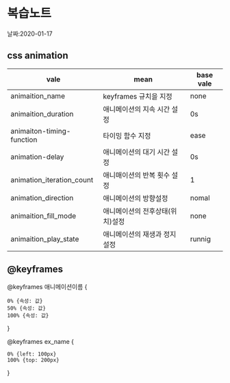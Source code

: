# 복습노트

날짜:2020-01-17


css animation
--------------
|vale|mean|base vale|
|----|----|----|
|animaition_name|keyframes 규치을 지정|none|
|animaition_duration|애니메이션의 지속 시간 설정|0s|
|animaiton-timing-function|타이밍 함수 지정|ease|
|animation-delay|애니메이션의 대기 시간 설정|0s|
|animation_iteration_count|애니매이션의 반복 횟수 설정|1|
|animation_direction|애니메이션의 방향설정|nomal|
|animaition_fill_mode|애니메이션의 전후상태(위치)설정|none|
|animaition_play_state|애니메이션의 재생과 정지 설정|runnig|

@keyframes
----------
@keyframes 애니메이션이름 {

    0% {속성: 값}
    50% {속성: 값}
    100% {속성: 값}
}

@keyframes ex_name {

    0% {left: 100px}
    100% {top: 200px}
}

